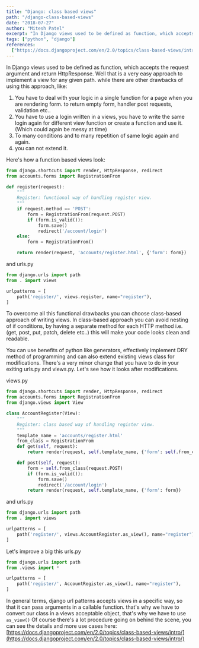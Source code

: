 ```yaml
---
title: "Django: class based views"
path: "/django-class-based-views"
date: "2018-07-27"
author: "Mitesh Patel"
excerpt: "In Django views used to be defined as function, which accepts the request argument and return HttpResponse. Well that is a very easy approach to implement a view for any given path. while there are other drawbacks of using this approach, like:"
tags: ["python", "django"]
references:
  ["https://docs.djangoproject.com/en/2.0/topics/class-based-views/intro/"]
---
```


In Django views used to be defined as function, which accepts the request argument and return HttpResponse. Well that is a very easy approach to implement a view for any given path. while there are other drawbacks of using this approach, like:

1. You have to deal with your logic in a single function for a page when you are rendering form. to return empty form, handler post requests, validation etc..
2. You have to use a login written in a views, you have to write the same login again for different view function or create a function and use it. (Which could again be messy at time)
3. To many conditions and to many repetition of same logic again and again.
4. you can not extend it.

Here's how a function based views look:

```python
from django.shortcuts import render, HttpResponse, redirect
from accounts.forms import RegistrationFrom

def register(request):
    """
    Register: functional way of handling register view.
    """
    if request.method == 'POST':
        form = RegistrationFrom(request.POST)
        if (form.is_valid()):
            form.save()
            redirect('/account/login')
    else:
        form = RegistrationFrom()

    return render(request, 'accounts/register.html', {'form': form})
```

and urls.py

```python
from django.urls import path
from . import views

urlpatterns = [
    path('register/', views.register, name="register"),
]
```

To overcome all this functional drawbacks you can choose class-based approach of writing views. In class-based approach you can avoid nesting of if conditions, by having a separate method for each HTTP method i.e. (get, post, put, patch, delete etc..) this will make your code looks clean and readable.

You can use benefits of python like generators, effectively implement DRY method of programming and can also extend existing views class for modifications. There's a very minor change that you have to do in your exiting urls.py and views.py. Let's see how it looks after modifications.

views.py

```python
from django.shortcuts import render, HttpResponse, redirect
from accounts.forms import RegistrationFrom
from django.views import View

class AccountRegister(View):
    """
    Register: class based way of handling register view.
    """
    template_name = 'accounts/register.html'
    from_class = RegistrationFrom
    def get(self, request):
        return render(request, self.template_name, {'form': self.from_class()})

    def post(self, request):
        form = self.from_class(request.POST)
        if (form.is_valid()):
            form.save()
            redirect('/account/login')
        return render(request, self.template_name, {'form': form})
```

and urls.py

```python
from django.urls import path
from . import views

urlpatterns = [
    path('register/', views.AccountRegister.as_view(), name="register"),
]
```

Let's improve a big this urls.py

```python
from django.urls import path
from .views import *

urlpatterns = [
    path('register/', AccountRegister.as_view(), name="register"),
]
```

In general terms, django url patterns accepts views in a specific way, so that it can pass arguments in a callable function. that's why we have to convert our class in a views acceptable object, that's why we have to use `as_view()` Of course there's a lot procedure going on behind the scene, you can see the details and more use cases here: [https://docs.djangoproject.com/en/2.0/topics/class-based-views/intro/](https://docs.djangoproject.com/en/2.0/topics/class-based-views/intro/)
